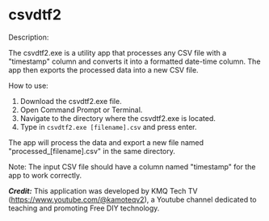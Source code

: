 # csvdtf2
 
Description:

The csvdtf2.exe is a utility app that processes any CSV file with a "timestamp" column and converts it into a formatted date-time column. The app then exports the processed data into a new CSV file.

How to use:

1. Download the csvdtf2.exe file.
2. Open Command Prompt or Terminal.
3. Navigate to the directory where the csvdtf2.exe is located.
4. Type in ```csvdtf2.exe [filename].csv``` and press enter.

The app will process the data and export a new file named "processed_[filename].csv" in the same directory.

Note: The input CSV file should have a column named "timestamp" for the app to work correctly.

***Credit:*** This application was developed by KMQ Tech TV (https://www.youtube.com/@kamoteqv2), a Youtube channel dedicated to teaching and promoting Free DIY technology.


